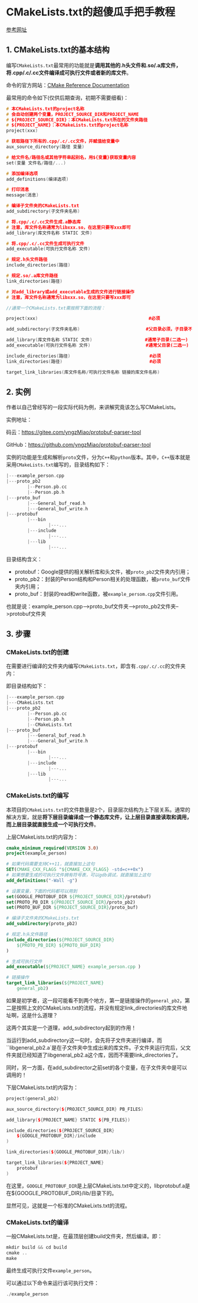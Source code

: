 # CMakeLists.txt的超傻瓜手把手教程

[参考网址](CMakeLists.txt的超傻瓜手把手教程)

## 1. CMakeLists.txt的基本结构

编写`CMakeLists.txt`最常用的功能就是**调用其他的.h头文件和.so/.a库文件，将.cpp/.c/.cc文件编译成可执行文件或者新的库文件**。

命令的官方网站：[CMake Reference Documentation](https://cmake.org/cmake/help/v3.15/)

最常用的命令如下(仅供后期查询，初期不需要细看)：

```c++
# 本CMakeLists.txt的project名称
# 会自动创建两个变量，PROJECT_SOURCE_DIR和PROJECT_NAME
# ${PROJECT_SOURCE_DIR}：本CMakeLists.txt所在的文件夹路径
# ${PROJECT_NAME}：本CMakeLists.txt的project名称
project(xxx)

# 获取路径下所有的.cpp/.c/.cc文件，并赋值给变量中
aux_source_directory(路径 变量)

# 给文件名/路径名或其他字符串起别名，用${变量}获取变量内容
set(变量 文件名/路径/...)

# 添加编译选项
add_definitions(编译选项)

# 打印消息
message(消息)

# 编译子文件夹的CMakeLists.txt
add_subdirectory(子文件夹名称)

# 将.cpp/.c/.cc文件生成.a静态库
# 注意，库文件名称通常为libxxx.so，在这里只要写xxx即可
add_library(库文件名称 STATIC 文件)

# 将.cpp/.c/.cc文件生成可执行文件
add_executable(可执行文件名称 文件)

# 规定.h头文件路径
include_directories(路径)

# 规定.so/.a库文件路径
link_directories(路径)

# 对add_library或add_executable生成的文件进行链接操作
# 注意，库文件名称通常为libxxx.so，在这里只要写xxx即可

//通常一个CMakeLists.txt需按照下面的流程：

project(xxx)                                          #必须

add_subdirectory(子文件夹名称)                         #父目录必须，子目录不必

add_library(库文件名称 STATIC 文件)                    #通常子目录(二选一)
add_executable(可执行文件名称 文件)                     #通常父目录(二选一)

include_directories(路径)                              #必须
link_directories(路径)                                 #必须

target_link_libraries(库文件名称/可执行文件名称 链接的库文件名称)
```

## 2. 实例

作者以自己曾经写的一段实际代码为例，来讲解究竟该怎么写CMakeLists。

实例地址：

码云：https://gitee.com/yngzMiao/protobuf-parser-tool

GitHub：https://github.com/yngzMiao/protobuf-parser-tool

实例的功能是生成和解析`proto`文件，分为`C++`和`python`版本。其中，`C++`版本就是采用`CMakeLists.txt`编写的，目录结构如下：

```c++
|---example_person.cpp
|---proto_pb2
        |--Person.pb.cc
        |--Person.pb.h
|---proto_buf
        |---General_buf_read.h
        |---General_buf_write.h
|---protobuf
        |---bin
                |---...
        |---include
                |---...
        |---lib
                |---...
```

目录结构含义：

+ protobuf：Google提供的相关解析库和头文件，被`proto_pb2`文件夹内引用；
+ proto_pb2：封装的Person结构和Person相关的处理函数，被`proto_buf`文件夹内引用；
+ proto_buf：封装的read和write函数，被`example_persom.cpp`文件引用。

也就是说：example_person.cpp–>proto_buf文件夹–>proto_pb2文件夹–>protobuf文件夹

## 3. 步骤

### CMakeLists.txt的创建

在需要进行编译的文件夹内编写`CMakeLists.txt`，即含有`.cpp/.c/.cc`的文件夹内：

即目录结构如下：

```C++
|---example_person.cpp
|---CMakeLists.txt
|---proto_pb2
        |--Person.pb.cc
        |--Person.pb.h
        |--CMakeLists.txt
|---proto_buf
        |---General_buf_read.h
        |---General_buf_write.h
|---protobuf
        |---bin
                |---...
        |---include
                |---...
        |---lib
                |---...
```

### CMakeLists.txt的编写

本项目的`CMakeLists.txt`的文件数量是`2`个，目录层次结构为上下层关系。通常的解决方案，就是**将下层目录编译成一个静态库文件，让上层目录直接读取和调用，而上层目录就直接生成一个可执行文件**。

上层CMakeLists.txt的内容为：

```cmake
cmake_minimum_required(VERSION 3.0)
project(example_person)

# 如果代码需要支持C++11，就直接加上这句
SET(CMAKE_CXX_FLAGS "${CMAKE_CXX_FLAGS} -std=c++0x")
# 如果想要生成的可执行文件拥有符号表，可以gdb调试，就直接加上这句
add_definitions("-Wall -g")

# 设置变量，下面的代码都可以用到
set(GOOGLE_PROTOBUF_DIR ${PROJECT_SOURCE_DIR}/protobuf)
set(PROTO_PB_DIR ${PROJECT_SOURCE_DIR}/proto_pb2)
set(PROTO_BUF_DIR ${PROJECT_SOURCE_DIR}/proto_buf)

# 编译子文件夹的CMakeLists.txt
add_subdirectory(proto_pb2)

# 规定.h头文件路径
include_directories(${PROJECT_SOURCE_DIR}
    ${PROTO_PB_DIR} ${PROTO_BUF_DIR}
)

# 生成可执行文件
add_executable(${PROJECT_NAME} example_person.cpp )

# 链接操作
target_link_libraries(${PROJECT_NAME}
    general_pb2)
```

如果是初学者，这一段可能看不到两个地方，第一是链接操作的`general_pb2`，第二是按照上文的CMakeLists.txt的流程，并没有规定link_directories的库文件地址啊，这是什么道理？

这两个其实是一个道理，add_subdirectory起到的作用！

当运行到add_subdirectory这一句时，会先将子文件夹进行编译，而``libgeneral_pb2.a`是在子文件夹中生成出来的库文件。子文件夹运行完后，父文件夹就已经知道了libgeneral_pb2.a这个库，因而不需要link_directories了。

同时，另一方面，在add_subdirector之前set的各个变量，在子文件夹中是可以调用的！

下层CMakeLists.txt的内容为：

```C++
project(general_pb2)

aux_source_directory(${PROJECT_SOURCE_DIR} PB_FILES)

add_library(${PROJECT_NAME} STATIC ${PB_FILES})

include_directories(${PROJECT_SOURCE_DIR}
    ${GOOGLE_PROTOBUF_DIR}/include
)

link_directories(${GOOGLE_PROTOBUF_DIR}/lib/)

target_link_libraries(${PROJECT_NAME}
    protobuf
)
```

在这里，`GOOGLE_PROTOBUF_DIR`是上层CMakeLists.txt中定义的，libprotobuf.a是在${GOOGLE_PROTOBUF_DIR}/lib/目录下的。

显然可见，这就是一个标准的CMakeLixts.txt的流程。

### CMakeLists.txt的编译

一般CMakeLists.txt是，在最顶层创建build文件夹，然后编译。即：

```C++
mkdir build && cd build
cmake ..
make
```

最终生成可执行文件`example_person`。

可以通过以下命令来运行该可执行文件：

```C++
./example_person
```


